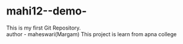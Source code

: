 # mahi12--demo-
This is my first Git Repository.
<br>
author - maheswari(Margam)
This project is learn from apna college
